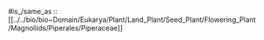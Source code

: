 
#is_/same_as :: [[../../bio/bio~Domain/Eukarya/Plant/Land_Plant/Seed_Plant/Flowering_Plant/Magnoliids/Piperales/Piperaceae]]  


